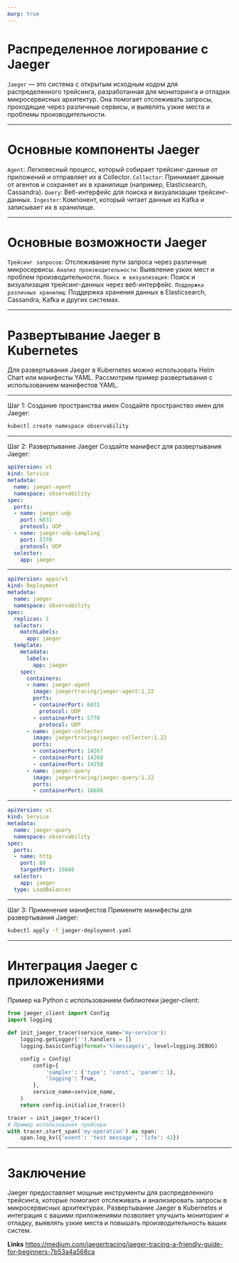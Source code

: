 ```yaml
---
marp: true
---
```


# Распределенное логирование с Jaeger
`Jaeger` — это система с открытым исходным кодом для распределенного трейсинга, разработанная для мониторинга и отладки микросервисных архитектур. Она помогает отслеживать запросы, проходящие через различные сервисы, и выявлять узкие места и проблемы производительности.

---
# Основные компоненты Jaeger
`Agent`: Легковесный процесс, который собирает трейсинг-данные от приложений и отправляет их в Collector.
`Collector`: Принимает данные от агентов и сохраняет их в хранилище (например, Elasticsearch, Cassandra).
`Query`: Веб-интерфейс для поиска и визуализации трейсинг-данных.
`Ingester`: Компонент, который читает данные из Kafka и записывает их в хранилище.

---
# Основные возможности Jaeger
`Трейсинг запросов`: Отслеживание пути запроса через различные микросервисы.
`Анализ производительности`: Выявление узких мест и проблем производительности.
`Поиск и визуализация`: Поиск и визуализация трейсинг-данных через веб-интерфейс.
`Поддержка различных хранилищ`: Поддержка хранения данных в Elasticsearch, Cassandra, Kafka и других системах.

---
# Развертывание Jaeger в Kubernetes
Для развертывания Jaeger в Kubernetes можно использовать Helm Chart или манифесты YAML. Рассмотрим пример развертывания с использованием манифестов YAML.

---
Шаг 1: Создание пространства имен
Создайте пространство имен для Jaeger:
```bash
kubectl create namespace observability
```
---
Шаг 2: Развертывание Jaeger
Создайте манифест для развертывания Jaeger:
```yaml
apiVersion: v1
kind: Service
metadata:
  name: jaeger-agent
  namespace: observability
spec:
  ports:
  - name: jaeger-udp
    port: 6831
    protocol: UDP
  - name: jaeger-udp-sampling
    port: 5778
    protocol: UDP
  selector:
    app: jaeger
```
---
```yaml
apiVersion: apps/v1
kind: Deployment
metadata:
  name: jaeger
  namespace: observability
spec:
  replicas: 1
  selector:
    matchLabels:
      app: jaeger
  template:
    metadata:
      labels:
        app: jaeger
    spec:
      containers:
      - name: jaeger-agent
        image: jaegertracing/jaeger-agent:1.22
        ports:
        - containerPort: 6831
          protocol: UDP
        - containerPort: 5778
          protocol: UDP
      - name: jaeger-collector
        image: jaegertracing/jaeger-collector:1.22
        ports:
        - containerPort: 14267
        - containerPort: 14268
        - containerPort: 14250
      - name: jaeger-query
        image: jaegertracing/jaeger-query:1.22
        ports:
        - containerPort: 16686
```
---
```yaml
apiVersion: v1
kind: Service
metadata:
  name: jaeger-query
  namespace: observability
spec:
  ports:
  - name: http
    port: 80
    targetPort: 16686
  selector:
    app: jaeger
  type: LoadBalancer
```
---
Шаг 3: Применение манифестов
Примените манифесты для развертывания Jaeger:
```bash
kubectl apply -f jaeger-deployment.yaml
```

---
# Интеграция Jaeger с приложениями

Пример на Python с использованием библиотеки jaeger-client:

```python
from jaeger_client import Config
import logging

def init_jaeger_tracer(service_name='my-service'):
    logging.getLogger('').handlers = []
    logging.basicConfig(format='%(message)s', level=logging.DEBUG)

    config = Config(
        config={
            'sampler': {'type': 'const', 'param': 1},
            'logging': True,
        },
        service_name=service_name,
    )
    return config.initialize_tracer()

tracer = init_jaeger_tracer()
# Пример использования трейсера
with tracer.start_span('my-operation') as span:
    span.log_kv({'event': 'test message', 'life': 42})
```
<!--
Для интеграции Jaeger с вашими приложениями, вам нужно добавить клиентские библиотеки Jaeger в ваш код и настроить их для отправки трейсинг-данных в Jaeger Agent.
-->
---
# Заключение
Jaeger предоставляет мощные инструменты для распределенного трейсинга, которые помогают отслеживать и анализировать запросы в микросервисных архитектурах. Развертывание Jaeger в Kubernetes и интеграция с вашими приложениями позволяет улучшить мониторинг и отладку, выявлять узкие места и повышать производительность ваших систем.

**Links**
https://medium.com/jaegertracing/jaeger-tracing-a-friendly-guide-for-beginners-7b53a4a568ca